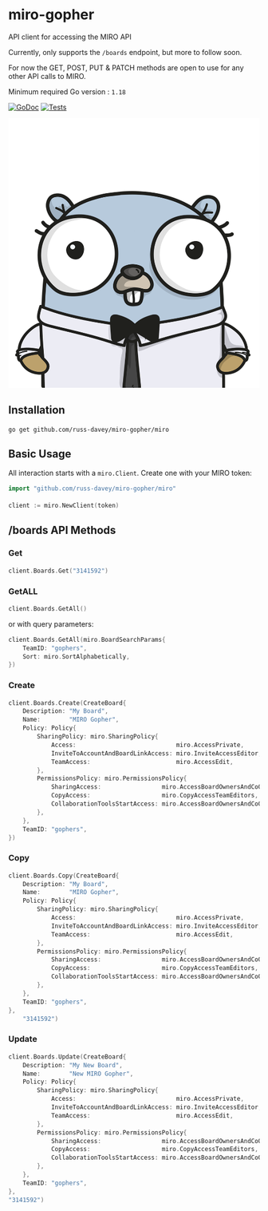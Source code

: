 # miro-gopher

API client for accessing the MIRO API

Currently, only supports the `/boards` endpoint, but more to follow soon.

For now the GET, POST, PUT & PATCH methods are open to use for any other API calls to MIRO.

Minimum required Go version : `1.18`


[![GoDoc](https://godoc.org/github.com/russ-davey/miro-gopher?status.svg)](http://godoc.org/github.com/russ-davey/miro-gopher)
[![Tests](https://github.com/russ-davey/miro-gopher/actions/workflows/miro-gopher.yml/badge.svg?branch=main)](https://github.com/russ-davey/miro-gopher/actions/workflows/miro-gopher.yml)

![gopher.png](gopher.png)

## Installation

```
go get github.com/russ-davey/miro-gopher/miro
```

## Basic Usage

All interaction starts with a `miro.Client`. Create one with your MIRO token:

```Go
import "github.com/russ-davey/miro-gopher/miro"

client := miro.NewClient(token)
```

## /boards API Methods

### Get

```go
client.Boards.Get("3141592")
```

### GetALL

```go
client.Boards.GetAll()
```

or with query parameters:

```go
client.Boards.GetAll(miro.BoardSearchParams{
    TeamID: "gophers",
    Sort: miro.SortAlphabetically,
})
```

### Create

```go
client.Boards.Create(CreateBoard{
    Description: "My Board",
    Name:        "MIRO Gopher",
    Policy: Policy{
        SharingPolicy: miro.SharingPolicy{
            Access:                            miro.AccessPrivate,
            InviteToAccountAndBoardLinkAccess: miro.InviteAccessEditor,
            TeamAccess:                        miro.AccessEdit,
        },
        PermissionsPolicy: miro.PermissionsPolicy{
            SharingAccess:                 miro.AccessBoardOwnersAndCoOwners,
            CopyAccess:                    miro.CopyAccessTeamEditors,
            CollaborationToolsStartAccess: miro.AccessBoardOwnersAndCoOwners,
        },
    },
    TeamID: "gophers",
})
```

### Copy

```go
client.Boards.Copy(CreateBoard{
    Description: "My Board",
    Name:        "MIRO Gopher",
    Policy: Policy{
        SharingPolicy: miro.SharingPolicy{
            Access:                            miro.AccessPrivate,
            InviteToAccountAndBoardLinkAccess: miro.InviteAccessEditor,
            TeamAccess:                        miro.AccessEdit,
        },
        PermissionsPolicy: miro.PermissionsPolicy{
            SharingAccess:                 miro.AccessBoardOwnersAndCoOwners,
            CopyAccess:                    miro.CopyAccessTeamEditors,
            CollaborationToolsStartAccess: miro.AccessBoardOwnersAndCoOwners,
        },
    },
    TeamID: "gophers",
},
    "3141592")
```

### Update
```go
client.Boards.Update(CreateBoard{
    Description: "My New Board",
    Name:        "New MIRO Gopher",
    Policy: Policy{
        SharingPolicy: miro.SharingPolicy{
            Access:                            miro.AccessPrivate,
            InviteToAccountAndBoardLinkAccess: miro.InviteAccessEditor,
            TeamAccess:                        miro.AccessEdit,
        },
        PermissionsPolicy: miro.PermissionsPolicy{
            SharingAccess:                 miro.AccessBoardOwnersAndCoOwners,
            CopyAccess:                    miro.CopyAccessTeamEditors,
            CollaborationToolsStartAccess: miro.AccessBoardOwnersAndCoOwners,
        },
    },
    TeamID: "gophers",
},
"3141592")
```